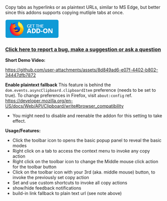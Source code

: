 Copy tabs as hyperlinks or as plaintext URLs, similar to MS Edge, but better since this addons supports copying mutliple tabs at once.

[![](https://raw.githubusercontent.com/igorlogius/igorlogius/main/geFxAddon.png)](https://addons.mozilla.org/en-US/firefox/addon/copy-tabs/)

### [Click here to report a bug, make a suggestion or ask a question](https://github.com/igorlogius/igorlogius/issues/new/choose)

<b>Short Demo Video:</b>

https://github.com/user-attachments/assets/8d849ad6-e07f-4402-b802-34447dfb7872

<b>Enable plaintext fallback</b>
This feature is behind the `dom.events.asyncClipboard.clipboardItem` preference
(needs to be set to true). To change preferences in Firefox, visit `about:config` 
ref. https://developer.mozilla.org/en-US/docs/Web/API/Clipboard/write#browser_compatibility
- You might need to disable and reenable the addon for this setting to take effect.

<b>Usage/Features:</b>
<ul>
  <li>Click the toolbar icon to opens the basic popup panel to reveal the basic  modes</li>
  <li>Right click on a tab to access the context menu to invoke any copy action</li>
  <li>Right click on the toolbar icon to change the Middle mouse click action for the toolbar button</li>
  <li>Click on the toolbar icon with your 3rd (aka. middle mouse) button, to invoke the previously set copy action</li>
  <li>Set and use custom shortcuts to invoke all copy actions</li>
  <li>show/hide feedback notifications</li>
  <li>build-in link fallback to plain text url (see note above)</li>
</ul>
